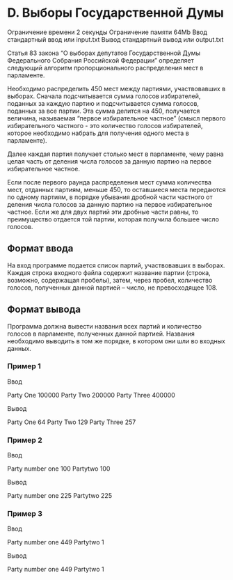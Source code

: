 # D. Выборы Государственной Думы

Ограничение времени 2 секунды
Ограничение памяти 64Mb
Ввод стандартный ввод или input.txt
Вывод стандартный вывод или output.txt

Статья 83 закона “О выборах депутатов Государственной Думы Федерального Собрания Российской Федерации” определяет следующий алгоритм пропорционального распределения мест в парламенте.

Необходимо распределить 450 мест между партиями, участвовавших в выборах. Сначала подсчитывается сумма голосов избирателей, поданных за каждую партию и подсчитывается сумма голосов, поданных за все партии. Эта сумма делится на 450, получается величина, называемая “первое избирательное частное” (смысл первого избирательного частного - это количество голосов избирателей, которое необходимо набрать для получения одного места в парламенте).

Далее каждая партия получает столько мест в парламенте, чему равна целая часть от деления числа голосов за данную партию на первое избирательное частное.

Если после первого раунда распределения мест сумма количества мест, отданных партиям, меньше 450, то оставшиеся места передаются по одному партиям, в порядке убывания дробной части частного от деления числа голосов за данную партию на первое избирательное частное. Если же для двух партий эти дробные части равны, то преимущество отдается той партии, которая получила большее число голосов.

## Формат ввода

На вход программе подается список партий, участвовавших в выборах. Каждая строка входного файла содержит название партии (строка, возможно, содержащая пробелы), затем, через пробел, количество голосов, полученных данной партией – число, не превосходящее 108.

## Формат вывода

Программа должна вывести названия всех партий и количество голосов в парламенте, полученных данной партией. Названия необходимо выводить в том же порядке, в котором они шли во входных данных.

### Пример 1

Ввод

Party One 100000
Party Two 200000
Party Three 400000

Вывод

Party One 64
Party Two 129
Party Three 257

### Пример 2

Ввод

Party number one 100
Partytwo 100

Вывод

Party number one 225
Partytwo 225

### Пример 3

Ввод

Party number one 449
Partytwo 1

Вывод

Party number one 449
Partytwo 1
